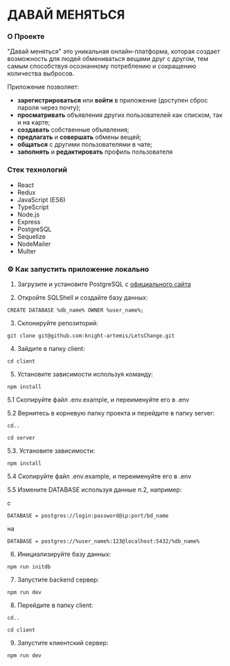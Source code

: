 # ДАВАЙ МЕНЯТЬСЯ

### О Проекте

"Давай меняться" это уникальная онлайн-платформа, которая создает возможность для людей обмениваться вещами друг с другом, тем самым способствуя осознанному потреблению и сокращению количества выбросов.

Приложение позволяет:

- **зарегистрироваться** или **войти** в приложение (доступен сброс пароля через почту);
- **просматривать** объявления других пользователей как списком, так и на карте;
- **создавать** собственные объявления;
- **предлагать** и **совершать** обмены вещей;
- **общаться** с другими пользователями в чате;
- **заполнять** и **редактировать** профиль пользователя

### Стек технологий

- React
- Redux
- JavaScript (ES6)
- TypeScript
- Node.js
- Express
- PostgreSQL
- Sequelize
- NodeMailer
- Multer

### ⚙️ Как запустить приложение локально

1. Загрузите и установите PostgreSQL с [официального сайта](https://www.postgresql.org/download/)

2. Откройте SQLShell и создайте базу данных:

```
CREATE DATABASE %db_name% OWNER %user_name%;
```

3. Склонируйте репозиторий:

```
git clone git@github.com:knight-artemis/LetsChange.git
```

4. Зайдите в папку client:

```
cd client
```

5. Установите зависимости используя команду:

```
npm install
```

5.1 Скопируйте файл .env.example, и переименуйте его в .env

5.2 Вернитесь в корневую папку проекта и перейдите в папку server:

```
cd..
```

```
cd server
```

5.3. Установите зависимости:

```
npm install
```

5.4 Скопируйте файл .env.example, и переименуйте его в .env

5.5 Измените DATABASE используя данные п.2, например:

с

```
DATABASE = postgres://login:password@ip:port/bd_name
```

на

```
DATABASE = postgres://%user_name%:123@localhost:5432/%db_name%
```


6. Инициализируйте базу данных:

```
npm run initdb
```

7. Запустите backend сервер:

```
npm run dev
```

8. Перейдите в папку сlient:

```
cd..
```
```
cd client
```

9. Запустите клиентский сервер:

```
npm run dev
```
